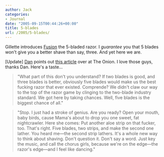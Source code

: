 ```yaml
---
author: Jack
categories:
- Journal
date: "2005-09-15T00:44:26+00:00"
title: 5-blades
url: /2005/5-blades/
---
```


Gillette introduces [Fusion][1] the 5-bladed razor. I _guarantee_ you that 5 blades won't give you a better shave than say, three. And yet here we are.

[Update] [Dan][2] points out [this article][3] over at The Onion. I love those guys, thanks Dan. Here's a taste&#8230;

> 
> 
> "What part of this don't you understand? If two blades is good, and three blades is better, obviously five blades would make us the best fucking razor that ever existed. Comprende? We didn't claw our way to the top of the razor game by clinging to the two-blade industry standard. We got here by taking chances. Well, five blades is the biggest chance of all."
> 
> 

> 
> 
> "Stop. I just had a stroke of genius. Are you ready? Open your mouth, baby birds, cause Mama's about to drop you one sweet, fat nightcrawler. Here she comes: Put another aloe strip on that fucker, too. That's right. Five blades, two strips, and make the second one lather. You heard me&#8212;the second strip lathers. It's a whole new way to think about shaving. Don't question it. Don't say a word. Just key the music, and call the chorus girls, because we're on the edge&#8212;the razor's edge&#8212;and I feel like dancing."
> 
>

 [1]: http://www.msnbc.msn.com/id/9340767/
 [2]: http://freshdan.com
 [3]: http://www.theonion.com/content/node/33930/